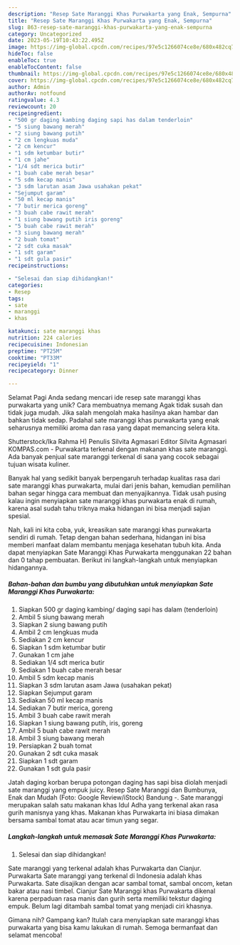 ```yaml
---
description: "Resep Sate Maranggi Khas Purwakarta yang Enak, Sempurna"
title: "Resep Sate Maranggi Khas Purwakarta yang Enak, Sempurna"
slug: 863-resep-sate-maranggi-khas-purwakarta-yang-enak-sempurna
category: Uncategorized
date: 2023-05-19T10:43:22.495Z
image: https://img-global.cpcdn.com/recipes/97e5c1266074ce8e/680x482cq70/sate-maranggi-khas-purwakarta-foto-resep-utama.jpg
hideToc: false
enableToc: true
enableTocContent: false
thumbnail: https://img-global.cpcdn.com/recipes/97e5c1266074ce8e/680x482cq70/sate-maranggi-khas-purwakarta-foto-resep-utama.jpg
cover: https://img-global.cpcdn.com/recipes/97e5c1266074ce8e/680x482cq70/sate-maranggi-khas-purwakarta-foto-resep-utama.jpg
author: Admin
authorAv: notfound
ratingvalue: 4.3
reviewcount: 20
recipeingredient:
- "500 gr daging kambing daging sapi has dalam tenderloin"
- "5 siung bawang merah"
- "2 siung bawang putih"
- "2 cm lengkuas muda"
- "2 cm kencur"
- "1 sdm ketumbar butir"
- "1 cm jahe"
- "1/4 sdt merica butir"
- "1 buah cabe merah besar"
- "5 sdm kecap manis"
- "3 sdm larutan asam Jawa usahakan pekat"
- "Sejumput garam"
- "50 ml kecap manis"
- "7 butir merica goreng"
- "3 buah cabe rawit merah"
- "1 siung bawang putih iris goreng"
- "5 buah cabe rawit merah"
- "3 siung bawang merah"
- "2 buah tomat"
- "2 sdt cuka masak"
- "1 sdt garam"
- "1 sdt gula pasir"
recipeinstructions:

- "Selesai dan siap dihidangkan!"
categories:
- Resep
tags:
- sate
- maranggi
- khas

katakunci: sate maranggi khas 
nutrition: 224 calories
recipecuisine: Indonesian
preptime: "PT25M"
cooktime: "PT33M"
recipeyield: "1"
recipecategory: Dinner

---
```



Selamat Pagi Anda sedang mencari ide resep sate maranggi khas purwakarta yang unik? Cara membuatnya memang Agak tidak susah dan tidak juga mudah. Jika salah mengolah maka hasilnya akan hambar dan bahkan tidak sedap. Padahal sate maranggi khas purwakarta yang enak seharusnya memiliki aroma dan rasa yang dapat memancing selera kita.


Shutterstock/Ika Rahma H) Penulis Silvita Agmasari Editor Silvita Agmasari KOMPAS.com - Purwakarta terkenal dengan makanan khas sate maranggi. Ada banyak penjual sate maranggi terkenal di sana yang cocok sebagai tujuan wisata kuliner.

Banyak hal yang sedikit banyak berpengaruh terhadap kualitas rasa dari sate maranggi khas purwakarta, mulai dari jenis bahan, kemudian pemilihan bahan segar hingga cara membuat dan menyajikannya. Tidak usah pusing kalau ingin menyiapkan sate maranggi khas purwakarta enak di rumah, karena asal sudah tahu triknya maka hidangan ini bisa menjadi sajian spesial.


Nah, kali ini kita coba, yuk, kreasikan sate maranggi khas purwakarta sendiri di rumah. Tetap dengan bahan sederhana, hidangan ini bisa memberi manfaat dalam membantu menjaga kesehatan tubuh kita. Anda dapat menyiapkan Sate Maranggi Khas Purwakarta menggunakan 22 bahan dan 0 tahap pembuatan. Berikut ini langkah-langkah untuk menyiapkan hidangannya.

<!--inarticleads1-->

##### Bahan-bahan dan bumbu yang dibutuhkan untuk menyiapkan Sate Maranggi Khas Purwakarta:

1. Siapkan 500 gr daging kambing/ daging sapi has dalam (tenderloin)
1. Ambil 5 siung bawang merah
1. Siapkan 2 siung bawang putih
1. Ambil 2 cm lengkuas muda
1. Sediakan 2 cm kencur
1. Siapkan 1 sdm ketumbar butir
1. Gunakan 1 cm jahe
1. Sediakan 1/4 sdt merica butir
1. Sediakan 1 buah cabe merah besar
1. Ambil 5 sdm kecap manis
1. Siapkan 3 sdm larutan asam Jawa (usahakan pekat)
1. Siapkan Sejumput garam
1. Sediakan 50 ml kecap manis
1. Sediakan 7 butir merica, goreng
1. Ambil 3 buah cabe rawit merah
1. Siapkan 1 siung bawang putih, iris, goreng
1. Ambil 5 buah cabe rawit merah
1. Ambil 3 siung bawang merah
1. Persiapkan 2 buah tomat
1. Gunakan 2 sdt cuka masak
1. Siapkan 1 sdt garam
1. Gunakan 1 sdt gula pasir


Jatah daging korban berupa potongan daging has sapi bisa diolah menjadi sate maranggi yang empuk juicy. Resep Sate Maranggi dan Bumbunya, Enak dan Mudah (Foto: Google Review/iStock) Bandung -. Sate maranggi merupakan salah satu makanan khas Idul Adha yang terkenal akan rasa gurih manisnya yang khas. Makanan khas Purwakarta ini biasa dimakan bersama sambal tomat atau acar timun yang segar. 

<!--inarticleads2-->

##### Langkah-langkah untuk memasak Sate Maranggi Khas Purwakarta:


1. Selesai dan siap dihidangkan!

Sate maranggi yang terkenal adalah khas Purwakarta dan Cianjur. Purwakarta Sate maranggi yang terkenal di Indonesia adalah khas Purwakarta. Sate disajikan dengan acar sambal tomat, sambal oncom, ketan bakar atau nasi timbel. Cianjur Sate Maranggi khas Purwakarta dikenal karena perpaduan rasa manis dan gurih serta memiliki tekstur daging empuk. Belum lagi ditambah sambal tomat yang menjadi ciri khasnya. 

Gimana nih? Gampang kan? Itulah cara menyiapkan sate maranggi khas purwakarta yang bisa kamu lakukan di rumah. Semoga bermanfaat dan selamat mencoba!
